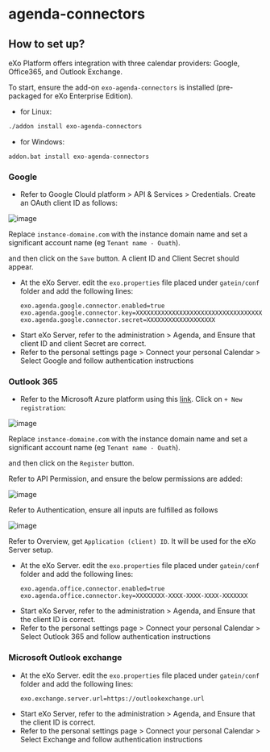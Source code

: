 # agenda-connectors

## How to set up?

eXo Platform offers integration with three calendar providers: Google, Office365, and Outlook Exchange.

To start, ensure the add-on `exo-agenda-connectors` is installed (pre-packaged for eXo Enterprise Edition).

- for Linux:

```bash
./addon install exo-agenda-connectors
```
- for Windows:
  
```batch
addon.bat install exo-agenda-connectors
```

### Google 

- Refer to Google Clould platform > API & Services > Credentials. Create an OAuth client ID as follows:

![image](https://github.com/exoplatform/agenda-connectors/assets/27370604/e2bd9cfc-3094-46af-be32-f6883974dd97)

  Replace `instance-domaine.com` with the instance domain name and set a significant account name (eg `Tenant name - Ouath`).
  
  and then click on the `Save` button. A client ID and Client Secret should appear.

- At the eXo Server. edit the `exo.properties` file placed under `gatein/conf` folder and add the following lines:
  ```properties
  exo.agenda.google.connector.enabled=true
  exo.agenda.google.connector.key=XXXXXXXXXXXXXXXXXXXXXXXXXXXXXXXXXXXX.apps.googleusercontent.com
  exo.agenda.google.connector.secret=XXXXXXXXXXXXXXXXXXX
  ```
- Start eXo Server, refer to the administration > Agenda, and Ensure that client ID and client Secret are correct.
- Refer to the personal settings page > Connect your personal Calendar > Select Google and follow authentication instructions

### Outlook 365 

- Refer to the Microsoft Azure platform using this [link](https://portal.azure.com/#view/Microsoft_AAD_RegisteredApps/ApplicationsListBlade). Click on `+ New registration`:

![image](https://github.com/exoplatform/agenda-connectors/assets/27370604/8c3fb4eb-3129-4a7e-b22c-b4588ff10051)


  Replace `instance-domaine.com` with the instance domain name and set a significant account name (eg `Tenant name - Ouath`).
  
  and then click on the `Register` button. 

  Refer to API Permission, and ensure the below permissions are added:

  ![image](https://github.com/exoplatform/agenda-connectors/assets/27370604/54eab08b-a36b-4c4f-ae6c-2fe18840fc7a)

  Refer to Authentication, ensure all inputs are fulfilled as follows 

  ![image](https://github.com/exoplatform/agenda-connectors/assets/27370604/d3e52804-888c-43ba-beb8-0e51215ab271)

  Refer to Overview, get `Application (client) ID`. It will be used for the eXo Server setup.
  
- At the eXo Server. edit the `exo.properties` file placed under `gatein/conf` folder and add the following lines:
  ```properties
  exo.agenda.office.connector.enabled=true
  exo.agenda.office.connector.key=XXXXXXXX-XXXX-XXXX-XXXX-XXXXXXX
  ```
- Start eXo Server, refer to the administration > Agenda, and Ensure that the client ID is correct.
- Refer to the personal settings page > Connect your personal Calendar > Select Outlook 365 and follow authentication instructions

### Microsoft Outlook exchange

- At the eXo Server. edit the `exo.properties` file placed under `gatein/conf` folder and add the following lines:
  ```properties
  exo.exchange.server.url=https://outlookexchange.url
  ```
- Start eXo Server, refer to the administration > Agenda, and Ensure that the client ID is correct.
- Refer to the personal settings page > Connect your personal Calendar > Select Exchange and follow authentication instructions


  
